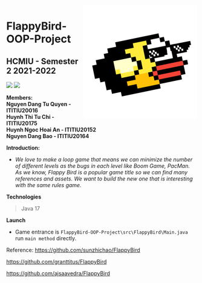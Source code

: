 <img src="src/resources/icon.png" align="right" width="300" height="300"/>

# FlappyBird-OOP-Project
## HCMIU - Semester 2 2021-2022
![](https://img.shields.io/badge/java-17-blue)
![](https://img.shields.io/badge/game-FlappyBird-brightgreen)

**Members:**  
**Nguyen Dang Tu Quyen - ITITIU20016**  
**Huynh Thi Tu Chi - ITITIU20175**  
**Huynh Ngoc Hoai An - ITITIU20152**  
**Nguyen Dang Bao - ITITIU20164**  

**Introduction:**  
* *We love to make a loop game that means we can minimize the number of different levels as the bugs in each level like Boom Game, PacMan.
As we know, Flappy Bird is a popular game title so we can find many references and assets. We want to build the new one that is interesting with the same rules game.*  

**Technologies**
> Java 17

**Launch**  
- Game entrance is `FlappyBird-OOP-Project\src\FlappyBird\Main.java` run `main method` directly.
 
Reference:
https://github.com/sunzhichao/FlappyBird

https://github.com/granttitus/FlappyBird

https://github.com/ajsaavedra/FlappyBird
